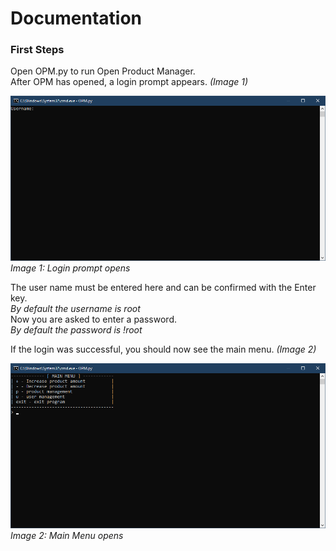# Documentation

### First Steps
Open OPM.py to run Open Product Manager.  
After OPM has opened, a login prompt appears. *(Image 1)*  

![Iamge 1](IMG/1.png)
*Image 1: Login prompt opens*  

The user name must be entered here and can be confirmed with the Enter key.  
*By default the username is root*  
Now you are asked to enter a password.  
*By default the password is !root*

If the login was successful, you should now see the main menu. *(Image 2)*  

![Iamge 2](IMG/2.png)
*Image 2: Main Menu opens*  
